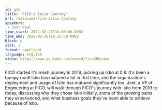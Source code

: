 ```yaml
---
id: g1s
title: "FICO's Istio Journey"
url: /sessions/fico-istio-journey
speakers:
 - Jeet Kaul
time_start: 2021-02-26T16:00:00.000Z
time_end: 2021-02-26T16:25:00.000Z
block: g
slot: 1
format: spotlight
language: english
video: https://www.youtube.com/embed/1iueSRNsUww
---
```


FICO started it's mesh journey in 2019, picking up Istio at 0.8. It's been a bumpy road! Istio has matured a lot in that time, and the organization's deployment and usage of Istio has matured significantly too. Jeet, a VP of Engineering at FICO, will walk through FICO's journey with Istio from 2019 to today, discussing why they chose Istio initially, some of the growing pains they experienced, and what business goals they've been able to achieve because of Istio.